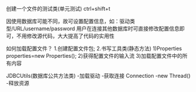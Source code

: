创建一个文件的测试类(单元测试)
ctrl+shift+t

因使用数据库可能不同，故可设置配置信息，如：驱动类型/URL/username/password
用户在连接其他数据库时可直接修改配置信息即可，不用修改源代码，大大提高了代码的实用性

如何加载配置文件？
1.创建配置文件包;
2.书写工具类(静态方法)
    1)Properties properties=new Properties();
    2)获得配置文件的输入流
    3)加载配置文件中的所有内容

JDBCUtils(数据库公共方法类)
    -加载驱动
    -获取连接 Connection -new Thread()
    -释放资源